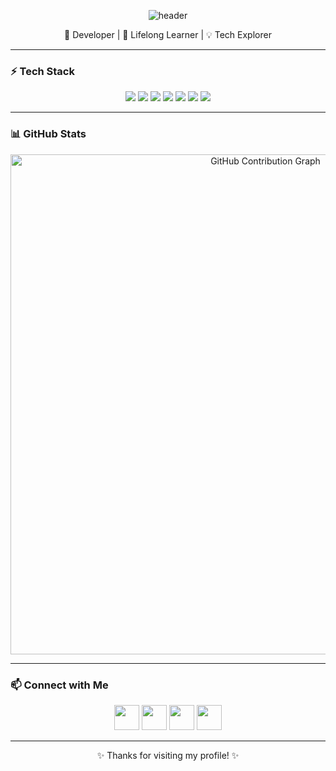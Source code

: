 <p align="center">
  <img src="https://capsule-render.vercel.app/api?type=rect&color=gradient&height=150&section=header&text=👋%20Hey,%20I'm%20Patience&fontSize=50&fontColor=ffffff&animation=fadeIn" alt="header"/>
</p>

<p align="center">
  🚀 Developer | 🌱 Lifelong Learner | 💡 Tech Explorer
</p>

---

### ⚡ Tech Stack  

<p align="center">
  <img src="https://img.shields.io/badge/-Python-3776AB?logo=python&logoColor=white&style=for-the-badge" />
  <img src="https://img.shields.io/badge/-Dart-0175C2?logo=dart&logoColor=white&style=for-the-badge" />
  <img src="https://img.shields.io/badge/-Flutter-02569B?logo=flutter&logoColor=white&style=for-the-badge" />
  <img src="https://img.shields.io/badge/-JavaScript-F7DF1E?logo=javascript&logoColor=black&style=for-the-badge" />
  <img src="https://img.shields.io/badge/-React-61DAFB?logo=react&logoColor=black&style=for-the-badge" />
  <img src="https://img.shields.io/badge/-Firebase-FFCA28?logo=firebase&logoColor=black&style=for-the-badge" />
  <img src="https://img.shields.io/badge/-TensorFlow-FF6F00?logo=tensorflow&logoColor=white&style=for-the-badge" />
</p>

---

### 📊 GitHub Stats  

<p align="center">
  <img src="YOUR_IMAGE_PATH/c3eaf8f0-d129-40f6-8504-303a8aebf841.png" alt="GitHub Contribution Graph" width="800"/>
</p>

---

### 📫 Connect with Me  

<p align="center">
  <a href="https://github.com/Patiencewantae123"><img src="https://img.icons8.com/ios-glyphs/50/ffffff/github.png" width="40"/></a>
  <a href="https://www.linkedin.com/in/patience-wangui-840516225"><img src="https://img.icons8.com/ios-filled/50/ffffff/linkedin.png" width="40"/></a>
  <a href="mailto:patience.cui.g@gmail.com"><img src="https://img.icons8.com/ios-filled/50/ffffff/new-post.png" width="40"/></a>
  <a href="https://sites.google.com/view/patience-wangui/home"><img src="https://img.icons8.com/ios-filled/50/ffffff/domain.png" width="40"/></a>
</p>

---

<p align="center">✨ Thanks for visiting my profile! ✨</p>
